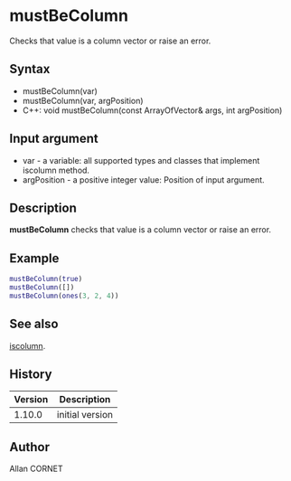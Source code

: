 # mustBeColumn

Checks that value is a column vector or raise an error.

## Syntax

- mustBeColumn(var)
- mustBeColumn(var, argPosition)
- C++: void mustBeColumn(const ArrayOfVector& args, int argPosition)

## Input argument

- var - a variable: all supported types and classes that implement iscolumn method.
- argPosition - a positive integer value: Position of input argument.

## Description

  <p><b>mustBeColumn</b> checks that value is a column vector or raise an error.</p>

## Example

```matlab
mustBeColumn(true)
mustBeColumn([])
mustBeColumn(ones(3, 2, 4))
```

## See also

[iscolumn](iscolumn.html).

## History

| Version | Description     |
| ------- | --------------- |
| 1.10.0  | initial version |

## Author

Allan CORNET
